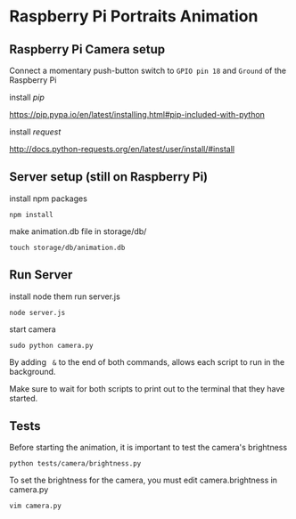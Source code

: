 # Raspberry Pi Portraits Animation

## Raspberry Pi Camera setup

Connect a momentary push-button switch to `GPIO pin 18` and `Ground` of the Raspberry Pi

install *pip*

https://pip.pypa.io/en/latest/installing.html#pip-included-with-python

install *request*

http://docs.python-requests.org/en/latest/user/install/#install

## Server setup (still on Raspberry Pi)

install npm packages

    npm install

make animation.db file in storage/db/

    touch storage/db/animation.db

## Run Server

install node them run server.js

    node server.js

start camera

    sudo python camera.py

By adding ` &` to the end of both commands, allows each script to run in the background.

Make sure to wait for both scripts to print out to the terminal that they have started.

## Tests

Before starting the animation, it is important to test the camera's brightness

    python tests/camera/brightness.py

To set the brightness for the camera, you must edit camera.brightness in camera.py

    vim camera.py
